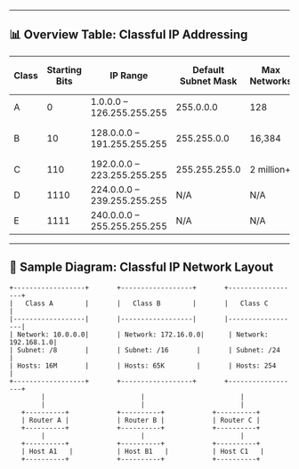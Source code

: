 
---

## 📊 Overview Table: Classful IP Addressing

| Class | Starting Bits | IP Range                  | Default Subnet Mask | Max Networks | Hosts per Network | Usage Scope             |
|-------|----------------|---------------------------|----------------------|--------------|-------------------|--------------------------|
| A     | 0              | 1.0.0.0 – 126.255.255.255 | 255.0.0.0            | 128          | ~16 million       | Very large organizations |
| B     | 10             | 128.0.0.0 – 191.255.255.255 | 255.255.0.0          | 16,384       | ~65,000           | Medium-sized networks    |
| C     | 110            | 192.0.0.0 – 223.255.255.255 | 255.255.255.0        | 2 million+   | 254               | Small networks           |
| D     | 1110           | 224.0.0.0 – 239.255.255.255 | N/A                  | N/A          | N/A               | Multicast                |
| E     | 1111           | 240.0.0.0 – 255.255.255.255 | N/A                  | N/A          | N/A               | Reserved (Experimental)  |

---

## 🧭 Sample Diagram: Classful IP Network Layout

```
+------------------+       +------------------+       +------------------+
|   Class A        |       |   Class B        |       |   Class C        |
|------------------|       |------------------|       |------------------|
| Network: 10.0.0.0|       | Network: 172.16.0.0|      | Network: 192.168.1.0|
| Subnet: /8       |       | Subnet: /16       |       | Subnet: /24       |
| Hosts: 16M       |       | Hosts: 65K        |       | Hosts: 254        |
+------------------+       +------------------+       +------------------+
        |                        |                        |
        |                        |                        |
   +----------+            +----------+            +----------+
   | Router A |            | Router B |            | Router C |
   +----------+            +----------+            +----------+
        |                        |                        |
   +----------+            +----------+            +----------+
   | Host A1   |           | Host B1   |           | Host C1   |
   +----------+            +----------+            +----------+
```

